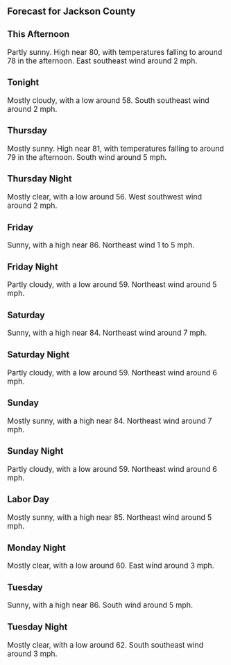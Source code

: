 <div>
   <h2>Forecast for Jackson County</h2>
   <p>
      <div style="font-size:120%">
         <h3>This Afternoon</h3>Partly sunny. High near 80, with temperatures falling to around 78 in the afternoon. East southeast wind around 2 mph.<br></div>
   </p>
   <p>
      <div style="font-size:120%">
         <h3>Tonight</h3>Mostly cloudy, with a low around 58. South southeast wind around 2 mph.<br></div>
   </p>
   <p>
      <div style="font-size:120%">
         <h3>Thursday</h3>Mostly sunny. High near 81, with temperatures falling to around 79 in the afternoon. South wind around 5 mph.<br></div>
   </p>
   <p>
      <div style="font-size:120%">
         <h3>Thursday Night</h3>Mostly clear, with a low around 56. West southwest wind around 2 mph.<br></div>
   </p>
   <p>
      <div style="font-size:120%">
         <h3>Friday</h3>Sunny, with a high near 86. Northeast wind 1 to 5 mph.<br></div>
   </p>
   <p>
      <div style="font-size:120%">
         <h3>Friday Night</h3>Partly cloudy, with a low around 59. Northeast wind around 5 mph.<br></div>
   </p>
   <p>
      <div style="font-size:120%">
         <h3>Saturday</h3>Sunny, with a high near 84. Northeast wind around 7 mph.<br></div>
   </p>
   <p>
      <div style="font-size:120%">
         <h3>Saturday Night</h3>Partly cloudy, with a low around 59. Northeast wind around 6 mph.<br></div>
   </p>
   <p>
      <div style="font-size:120%">
         <h3>Sunday</h3>Mostly sunny, with a high near 84. Northeast wind around 7 mph.<br></div>
   </p>
   <p>
      <div style="font-size:120%">
         <h3>Sunday Night</h3>Partly cloudy, with a low around 59. Northeast wind around 6 mph.<br></div>
   </p>
   <p>
      <div style="font-size:120%">
         <h3>Labor Day</h3>Mostly sunny, with a high near 85. Northeast wind around 5 mph.<br></div>
   </p>
   <p>
      <div style="font-size:120%">
         <h3>Monday Night</h3>Mostly clear, with a low around 60. East wind around 3 mph.<br></div>
   </p>
   <p>
      <div style="font-size:120%">
         <h3>Tuesday</h3>Sunny, with a high near 86. South wind around 5 mph.<br></div>
   </p>
   <p>
      <div style="font-size:120%">
         <h3>Tuesday Night</h3>Mostly clear, with a low around 62. South southeast wind around 3 mph.<br></div>
   </p>
</div>